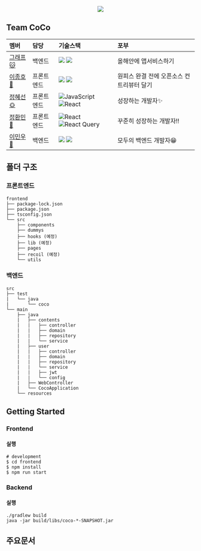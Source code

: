 
<p align=center><img src="https://user-images.githubusercontent.com/65848374/169778024-b60a6f5f-336a-423f-a6f5-a7feb8924ebe.png"></p>

## Team CoCo

|멤버|담당|기술스택|포부|
|:--|:--|:--|:--|
|[그래프🐱](https://github.com/5witchkr)|백엔드|<img src="https://img.shields.io/badge/Nestjs-E0234E?style=for-the-badge&logo=Nestjs&logoColor=white"> <img src="https://img.shields.io/badge/Django-092E20?style=for-the-badge&logo=Django&logoColor=white">|올해안에 앱서비스하기|
|[이종호🦉](https://github.com/devfrank9)|프론트엔드|<img src="https://img.shields.io/badge/typescript-3178C6?style=for-the-badge&logo=typescript&logoColor=white"> <img src="https://img.shields.io/badge/react-61DAFB?style=for-the-badge&logo=react&logoColor=black">|원피스 완결 전에 오픈소스 컨트리뷰터 달기|
|[정혜선🌞](https://github.com/seonnn)|프론트엔드|![JavaScript](https://img.shields.io/badge/javascript-%23323330.svg?style=for-the-badge&logo=javascript&logoColor=%23F7DF1E) ![React](https://img.shields.io/badge/react-%2320232a.svg?style=for-the-badge&logo=react&logoColor=%2361DAFB) |성장하는 개발자✨|
|[정환민🌙](https://github.com/JEONGHWANMIN)|프론트엔드|![React](https://img.shields.io/badge/react-%2320232a.svg?style=for-the-badge&logo=react&logoColor=%2361DAFB) ![React Query](https://img.shields.io/badge/-React%20Query-FF4154?style=for-the-badge&logo=react%20query&logoColor=white)|꾸준히 성장하는 개발자!!|
|[이민우💎](https://github.com/Minoolian)|백엔드|<img src="https://img.shields.io/badge/Java-007396?style=for-the-badge&logo=Java&logoColor=white"> <img src="https://img.shields.io/badge/SpringBoot-6DB33F?style=for-the-badge&logo=SpringBoot&logoColor=white">|모두의 백엔드 개발자😁|

## 폴더 구조
### 프론트엔드
```
frontend
├── package-lock.json
├── package.json
├── tsconfig.json
└── src
    ├── components
    ├── dummys
    ├── hooks (예정)
    ├── lib (예정)
    ├── pages
    ├── recoil (예정)
    └── utils
```
### 백엔드
```
src
├── test
|   └── java
|       └── coco
└── main
    ├── java
    |   ├── contents
    |   |   ├── controller
    |   |   ├── domain
    |   |   ├── repository
    |   |   └── service
    |   ├── user
    |   |   ├── controller
    |   |   ├── domain
    |   |   ├── repository
    |   |   └── service
    |   |   ├── jwt
    |   |   └── config
    |   ├── WebController
    |   └── CocoApplication
    └── resources
```
## Getting Started
### Frontend
#### 실행
```
# development
$ cd frontend
$ npm install
$ npm run start
```
### Backend
#### 실행
```
./gradlew build
java -jar build/libs/coco-*-SNAPSHOT.jar
```
## 주요문서

